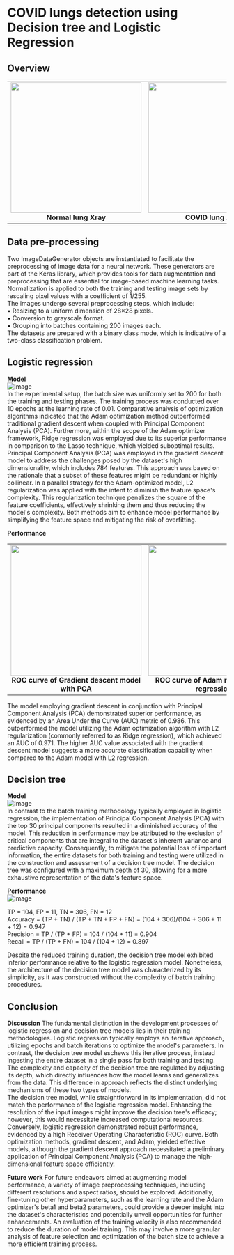 # COVID lungs detection using Decision tree and Logistic Regression

## Overview
  <table>
  <tr>
    <td align="center">
      <img src="https://github.com/user-attachments/assets/e222132d-c328-41c6-805c-b5c5814e05c0" width="300"/><br/>
      <b>Normal lung Xray</b>
    </td>
    <td align="center">
      <img src="https://github.com/user-attachments/assets/8f939b04-25ab-4eb5-bf1e-78e5de27505b" width="300"/><br/>
      <b>COVID lung Xray</b>
    </td>
  </tr>
</table>  

## Data pre-processing 
Two ImageDataGenerator objects are instantiated to facilitate the preprocessing of image data for a neural network. These generators are part of the Keras library, which provides tools for data augmentation and preprocessing that are essential for image-based machine learning tasks.
Normalization is applied to both the training and testing image sets by rescaling pixel values with a coefficient of 1/255.  
The images undergo several preprocessing steps, which include:  
•	Resizing to a uniform dimension of 28×28 pixels.  
•	Conversion to grayscale format.  
•	Grouping into batches containing 200 images each.  
The datasets are prepared with a binary class mode, which is indicative of a two-class classification problem.  

## Logistic regression
**Model**  
![image](https://github.com/user-attachments/assets/18efc46a-ae4f-4453-8c9c-8bf108aff536)  
In the experimental setup, the batch size was uniformly set to 200 for both the training and testing phases. The training process was conducted over 10 epochs at the learning rate of 0.01. Comparative analysis of optimization algorithms indicated that the Adam optimization method outperformed traditional gradient descent when coupled with Principal Component Analysis (PCA). Furthermore, within the scope of the Adam optimizer framework, Ridge regression was employed due to its superior performance in comparison to the Lasso technique, which yielded suboptimal results.  
Principal Component Analysis (PCA) was employed in the gradient descent model to address the challenges posed by the dataset's high dimensionality, which includes 784 features. This approach was based on the rationale that a subset of these features might be redundant or highly collinear. In a parallel strategy for the Adam-optimized model, L2 regularization was applied with the intent to diminish the feature space's complexity. This regularization technique penalizes the square of the feature coefficients, effectively shrinking them and thus reducing the model's complexity. Both methods aim to enhance model performance by simplifying the feature space and mitigating the risk of overfitting.

**Performance**
  <table>
  <tr>
    <td align="center">
      <img src="https://github.com/user-attachments/assets/0e472a81-6bf4-4a9e-946e-5716b770ed62" width="300"/><br/>
      <b>ROC curve of Gradient descent model with PCA</b>
    </td>
    <td align="center">
      <img src="https://github.com/user-attachments/assets/bb2428f8-61c8-431a-a7b6-b37d0dc4097f" width="300"/><br/>
      <b>ROC curve of Adam model with L2 regression</b>
    </td>
  </tr>
</table>  

The model employing gradient descent in conjunction with Principal Component Analysis (PCA) demonstrated superior performance, as evidenced by an Area Under the Curve (AUC) metric of 0.986. This outperformed the model utilizing the Adam optimization algorithm with L2 regularization (commonly referred to as Ridge regression), which achieved an AUC of 0.971. The higher AUC value associated with the gradient descent model suggests a more accurate classification capability when compared to the Adam model with L2 regression.

## Decision tree
**Model**  
![image](https://github.com/user-attachments/assets/889b7641-f1bb-41d3-bab3-7b55d4cffa3c)  
In contrast to the batch training methodology typically employed in logistic regression, the implementation of Principal Component Analysis (PCA) with the top 30 principal components resulted in a diminished accuracy of the model. This reduction in performance may be attributed to the exclusion of critical components that are integral to the dataset's inherent variance and predictive capacity. Consequently, to mitigate the potential loss of important information, the entire datasets for both training and testing were utilized in the construction and assessment of a decision tree model. The decision tree was configured with a maximum depth of 30, allowing for a more exhaustive representation of the data's feature space.

**Performance**  
![image](https://github.com/user-attachments/assets/30d6ca43-4074-43c8-991f-4922d6c9b69a)  

TP = 104, FP = 11, TN = 306, FN = 12  
Accuracy = (TP + TN) / (TP + TN  + FP + FN) = (104 + 306)/(104 + 306 + 11 + 12) = 0.947  
Precision = TP / (TP + FP) = 104 / (104 + 11) = 0.904  
Recall = TP / (TP + FN) = 104 / (104 + 12) = 0.897  

Despite the reduced training duration, the decision tree model exhibited inferior performance relative to the logistic regression model. Nonetheless, the architecture of the decision tree model was characterized by its simplicity, as it was constructed without the complexity of batch training procedures.


## Conclusion
**Discussion**
The fundamental distinction in the development processes of logistic regression and decision tree models lies in their training methodologies. Logistic regression typically employs an iterative approach, utilizing epochs and batch iterations to optimize the model's parameters. In contrast, the decision tree model eschews this iterative process, instead ingesting the entire dataset in a single pass for both training and testing. The complexity and capacity of the decision tree are regulated by adjusting its depth, which directly influences how the model learns and generalizes from the data. This difference in approach reflects the distinct underlying mechanisms of these two types of models.  
The decision tree model, while straightforward in its implementation, did not match the performance of the logistic regression model. Enhancing the resolution of the input images might improve the decision tree's efficacy; however, this would necessitate increased computational resources.  
Conversely, logistic regression demonstrated robust performance, evidenced by a high Receiver Operating Characteristic (ROC) curve. Both optimization methods, gradient descent, and Adam, yielded effective models, although the gradient descent approach necessitated a preliminary application of Principal Component Analysis (PCA) to manage the high-dimensional feature space efficiently.

**Future work**
For future endeavors aimed at augmenting model performance, a variety of image preprocessing techniques, including different resolutions and aspect ratios, should be explored. Additionally, fine-tuning other hyperparameters, such as the learning rate and the Adam optimizer's beta1 and beta2 parameters, could provide a deeper insight into the dataset's characteristics and potentially unveil opportunities for further enhancements. An evaluation of the training velocity is also recommended to reduce the duration of model training. This may involve a more granular analysis of feature selection and optimization of the batch size to achieve a more efficient training process.

